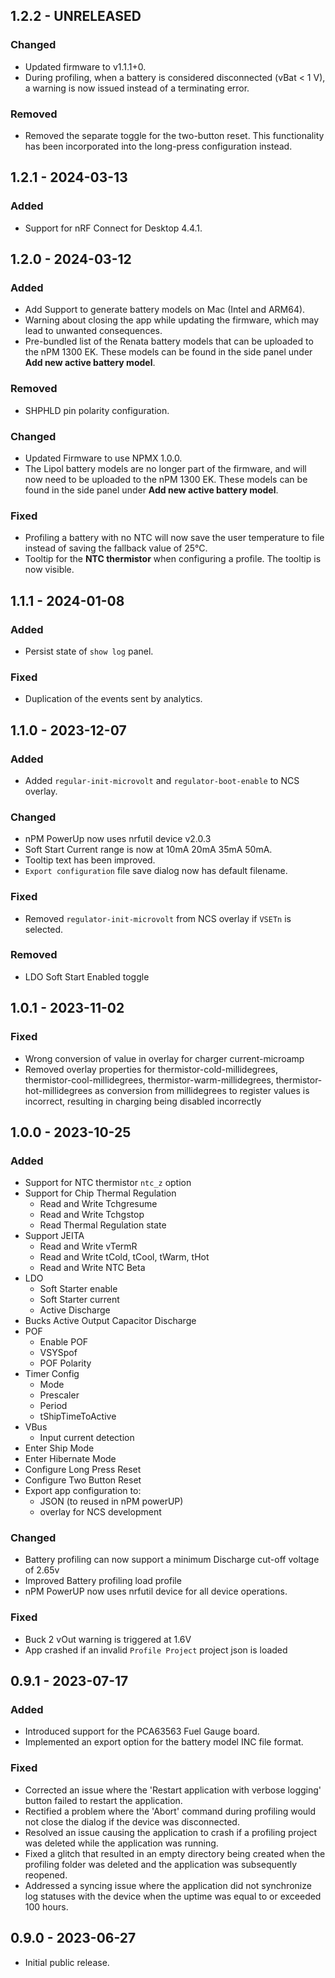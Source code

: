 ## 1.2.2 - UNRELEASED

### Changed

-   Updated firmware to v1.1.1+0.
-   During profiling, when a battery is considered disconnected (vBat < 1 V), a warning is now issued instead of a terminating error.

### Removed

-   Removed the separate toggle for the two-button reset. This functionality has
    been incorporated into the long-press configuration instead.

## 1.2.1 - 2024-03-13

### Added

-   Support for nRF Connect for Desktop 4.4.1.

## 1.2.0 - 2024-03-12

### Added

-   Add Support to generate battery models on Mac (Intel and ARM64).
-   Warning about closing the app while updating the firmware, which may lead to
    unwanted consequences.
-   Pre-bundled list of the Renata battery models that can be uploaded to the
    nPM 1300 EK. These models can be found in the side panel under **Add new
    active battery model**.

### Removed

-   SHPHLD pin polarity configuration.

### Changed

-   Updated Firmware to use NPMX 1.0.0.
-   The Lipol battery models are no longer part of the firmware, and will now
    need to be uploaded to the nPM 1300 EK. These models can be found in the
    side panel under **Add new active battery model**.

### Fixed

-   Profiling a battery with no NTC will now save the user temperature to file
    instead of saving the fallback value of 25°C.
-   Tooltip for the **NTC thermistor** when configuring a profile. The tooltip
    is now visible.

## 1.1.1 - 2024-01-08

### Added

-   Persist state of `show log` panel.

### Fixed

-   Duplication of the events sent by analytics.

## 1.1.0 - 2023-12-07

### Added

-   Added `regular-init-microvolt` and `regulator-boot-enable` to NCS overlay.

### Changed

-   nPM PowerUp now uses nrfutil device v2.0.3
-   Soft Start Current range is now at 10mA 20mA 35mA 50mA.
-   Tooltip text has been improved.
-   `Export configuration` file save dialog now has default filename.

### Fixed

-   Removed `regulator-init-microvolt` from NCS overlay if `VSETn` is selected.

### Removed

-   LDO Soft Start Enabled toggle

## 1.0.1 - 2023-11-02

### Fixed

-   Wrong conversion of value in overlay for charger current-microamp
-   Removed overlay properties for thermistor-cold-millidegrees,
    thermistor-cool-millidegrees, thermistor-warm-millidegrees,
    thermistor-hot-millidegrees as conversion from millidegrees to register
    values is incorrect, resulting in charging being disabled incorrectly

## 1.0.0 - 2023-10-25

### Added

-   Support for NTC thermistor `ntc_z` option
-   Support for Chip Thermal Regulation
    -   Read and Write Tchgresume
    -   Read and Write Tchgstop
    -   Read Thermal Regulation state
-   Support JEITA
    -   Read and Write vTermR
    -   Read and Write tCold, tCool, tWarm, tHot
    -   Read and Write NTC Beta
-   LDO
    -   Soft Starter enable
    -   Soft Starter current
    -   Active Discharge
-   Bucks Active Output Capacitor Discharge
-   POF
    -   Enable POF
    -   VSYSpof
    -   POF Polarity
-   Timer Config
    -   Mode
    -   Prescaler
    -   Period
    -   tShipTimeToActive
-   VBus
    -   Input current detection
-   Enter Ship Mode
-   Enter Hibernate Mode
-   Configure Long Press Reset
-   Configure Two Button Reset
-   Export app configuration to:
    -   JSON (to reused in nPM powerUP)
    -   overlay for NCS development

### Changed

-   Battery profiling can now support a minimum Discharge cut-off voltage of
    2.65v
-   Improved Battery profiling load profile
-   nPM PowerUP now uses nrfutil device for all device operations.

### Fixed

-   Buck 2 vOut warning is triggered at 1.6V
-   App crashed if an invalid `Profile Project` project json is loaded

## 0.9.1 - 2023-07-17

### Added

-   Introduced support for the PCA63563 Fuel Gauge board.
-   Implemented an export option for the battery model INC file format.

### Fixed

-   Corrected an issue where the 'Restart application with verbose logging'
    button failed to restart the application.
-   Rectified a problem where the 'Abort' command during profiling would not
    close the dialog if the device was disconnected.
-   Resolved an issue causing the application to crash if a profiling project
    was deleted while the application was running.
-   Fixed a glitch that resulted in an empty directory being created when the
    profiling folder was deleted and the application was subsequently reopened.
-   Addressed a syncing issue where the application did not synchronize log
    statuses with the device when the uptime was equal to or exceeded 100 hours.

## 0.9.0 - 2023-06-27

-   Initial public release.
